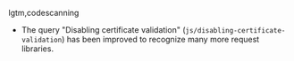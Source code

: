 lgtm,codescanning
* The query "Disabling certificate validation" (`js/disabling-certificate-validation`) has been improved to recognize many more request libraries.
